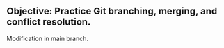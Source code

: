 ## Objective: Practice Git branching, merging, and conflict resolution.
Modification in main branch.
